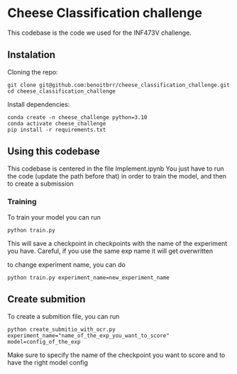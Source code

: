 # Cheese Classification challenge
This codebase is the code we used for the INF473V challenge.

## Instalation

Cloning the repo:
```
git clone git@github.com:benoitbrr/cheese_classification_challenge.git
cd cheese_classification_challenge
```
Install dependencies:
```
conda create -n cheese_challenge python=3.10
conda activate cheese_challenge
pip install -r requirements.txt
```
## Using this codebase
This codebase is centered in the file Implement.ipynb
You just have to run the code (update the path before that) in order to train the model, and then to create a submission

### Training

To train your model you can run 

```
python train.py
```

This will save a checkpoint in checkpoints with the name of the experiment you have. Careful, if you use the same exp name it will get overwritten

to change experiment name, you can do

```
python train.py experiment_name=new_experiment_name
```
## Create submition
To create a submition file, you can run 
```
python create_submitio_with_ocr.py experiment_name="name_of_the_exp_you_want_to_score" model=config_of_the_exp
```

Make sure to specify the name of the checkpoint you want to score and to have the right model config
